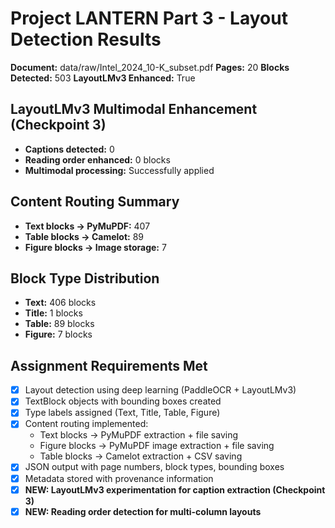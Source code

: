 # Project LANTERN Part 3 - Layout Detection Results

**Document:** data/raw/Intel_2024_10-K_subset.pdf
**Pages:** 20
**Blocks Detected:** 503
**LayoutLMv3 Enhanced:** True

## LayoutLMv3 Multimodal Enhancement (Checkpoint 3)

- **Captions detected:** 0
- **Reading order enhanced:** 0 blocks
- **Multimodal processing:** Successfully applied

## Content Routing Summary

- **Text blocks → PyMuPDF:** 407
- **Table blocks → Camelot:** 89
- **Figure blocks → Image storage:** 7

## Block Type Distribution

- **Text:** 406 blocks
- **Title:** 1 blocks
- **Table:** 89 blocks
- **Figure:** 7 blocks

## Assignment Requirements Met

- [x] Layout detection using deep learning (PaddleOCR + LayoutLMv3)
- [x] TextBlock objects with bounding boxes created
- [x] Type labels assigned (Text, Title, Table, Figure)
- [x] Content routing implemented:
  - Text blocks → PyMuPDF extraction + file saving
  - Figure blocks → PyMuPDF image extraction + file saving
  - Table blocks → Camelot extraction + CSV saving
- [x] JSON output with page numbers, block types, bounding boxes
- [x] Metadata stored with provenance information
- [x] **NEW: LayoutLMv3 experimentation for caption extraction (Checkpoint 3)**
- [x] **NEW: Reading order detection for multi-column layouts**

